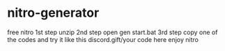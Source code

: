 # nitro-generator
free nitro
1st step unzip
2nd step open gen start.bat
3rd step copy one of the codes and try it like this
discord.gift/your code here
enjoy nitro
